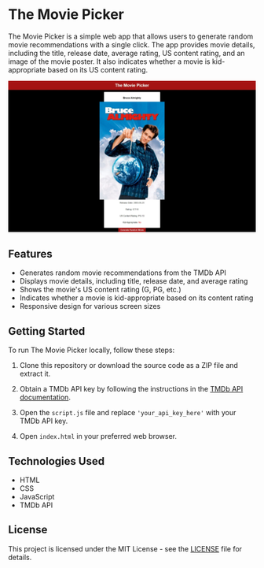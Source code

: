 # The Movie Picker

The Movie Picker is a simple web app that allows users to generate random movie recommendations with a single click. The app provides movie details, including the title, release date, average rating, US content rating, and an image of the movie poster. It also indicates whether a movie is kid-appropriate based on its US content rating.

![Screenshot of The Movie Picker](Web%20capture_11-4-2023_14033_.jpeg)

## Features

- Generates random movie recommendations from the TMDb API
- Displays movie details, including title, release date, and average rating
- Shows the movie's US content rating (G, PG, etc.)
- Indicates whether a movie is kid-appropriate based on its content rating
- Responsive design for various screen sizes

## Getting Started

To run The Movie Picker locally, follow these steps:

1. Clone this repository or download the source code as a ZIP file and extract it.

2. Obtain a TMDb API key by following the instructions in the [TMDb API documentation](https://www.themoviedb.org/documentation/api).

3. Open the `script.js` file and replace `'your_api_key_here'` with your TMDb API key.

4. Open `index.html` in your preferred web browser.

## Technologies Used

- HTML
- CSS
- JavaScript
- TMDb API

## License

This project is licensed under the MIT License - see the [LICENSE](LICENSE) file for details.
